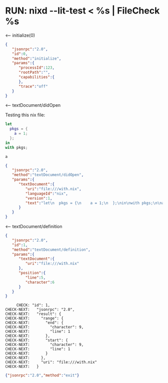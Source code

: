 # RUN: nixd --lit-test < %s | FileCheck %s

<-- initialize(0)

```json
{
   "jsonrpc":"2.0",
   "id":0,
   "method":"initialize",
   "params":{
      "processId":123,
      "rootPath":"",
      "capabilities":{
      },
      "trace":"off"
   }
}
```


<-- textDocument/didOpen

Testing this nix file:

```nix
let
  pkgs = {
    a = 1;
  };
in
with pkgs;

a
```

```json
{
   "jsonrpc":"2.0",
   "method":"textDocument/didOpen",
   "params":{
      "textDocument":{
         "uri":"file:///with.nix",
         "languageId":"nix",
         "version":1,
         "text":"let\n  pkgs = {\n    a = 1;\n  };\nin\nwith pkgs;\n\na\n\n"
      }
   }
}
```

<-- textDocument/definition

```json
{
   "jsonrpc":"2.0",
   "id":1,
   "method":"textDocument/definition",
   "params":{
      "textDocument":{
         "uri":"file:///with.nix"
      },
      "position":{
         "line":5,
         "character":6
      }
   }
}
```


```
     CHECK: "id": 1,
CHECK-NEXT:   "jsonrpc": "2.0",
CHECK-NEXT:   "result": {
CHECK-NEXT:     "range": {
CHECK-NEXT:       "end": {
CHECK-NEXT:         "character": 9,
CHECK-NEXT:         "line": 1
CHECK-NEXT:       },
CHECK-NEXT:       "start": {
CHECK-NEXT:         "character": 9,
CHECK-NEXT:         "line": 1
CHECK-NEXT:       }
CHECK-NEXT:     },
CHECK-NEXT:     "uri": "file:///with.nix"
CHECK-NEXT:   }
```

```json
{"jsonrpc":"2.0","method":"exit"}
```
